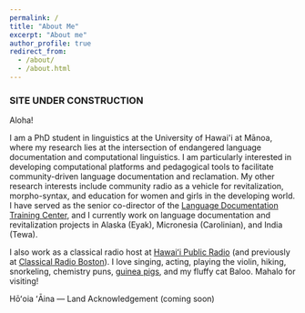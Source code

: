 ```yaml
---
permalink: /
title: "About Me"
excerpt: "About me"
author_profile: true
redirect_from: 
  - /about/
  - /about.html
---
```


### SITE UNDER CONSTRUCTION

Aloha! 

I am a PhD student in linguistics at the University of Hawai'i at Mānoa, where my research lies at the intersection of endangered language documentation and computational linguistics. I am particularly interested in developing computational platforms and pedagogical tools to facilitate community-driven language documentation and reclamation. My other research interests include community radio as a vehicle for revitalization, morpho-syntax, and education for women and girls in the developing world. I have served as the senior co-director of the <a href="ldtc.org">Language Documentation Training Center</a>, and I currently work on language documentation and revitalization projects in Alaska (Eyak), Micronesia (Carolinian), and India (Tewa). 

I also work as a classical radio host at <a href="https://www.hawaiipublicradio.org/people/olivia-waring" target="_blank">Hawaiʻi Public Radio</a> (and previously at <a href="https://www.classicalwcrb.org/blog/2020-03-25/radio-hosting-in-the-time-of-covid-19" target="_blank">Classical Radio Boston</a>). I love singing, acting, playing the violin, hiking, snorkeling, chemistry puns, <a href="https://guinneagram.com/" target="_blank">guinea pigs</a>, and my fluffy cat Baloo. Mahalo for visiting!


Hōʻoia ʻĀina — Land Acknowledgement (coming soon)

